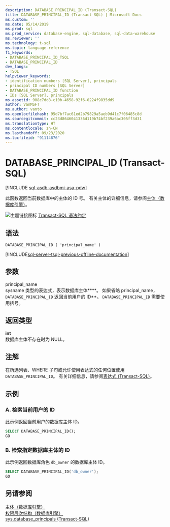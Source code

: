 ```yaml
---
description: DATABASE_PRINCIPAL_ID (Transact-SQL)
title: DATABASE_PRINCIPAL_ID (Transact-SQL) | Microsoft Docs
ms.custom: ''
ms.date: 05/14/2019
ms.prod: sql
ms.prod_service: database-engine, sql-database, sql-data-warehouse
ms.reviewer: ''
ms.technology: t-sql
ms.topic: language-reference
f1_keywords:
- DATABASE_PRINCIPAL_ID_TSQL
- DATABASE_PRINCIPAL_ID
dev_langs:
- TSQL
helpviewer_keywords:
- identification numbers [SQL Server], principals
- principal ID numbers [SQL Server]
- DATABASE_PRINCIPAL_ID function
- IDs [SQL Server], principals
ms.assetid: 908c7dd8-c10b-4658-92f6-0224f9835dd9
author: VanMSFT
ms.author: vanto
ms.openlocfilehash: 95d7bf7ac61ed2b79829a5aeb9d41c7f06485c8d
ms.sourcegitcommit: cc23d8646041336d119b74bf239a6ac305ff3d31
ms.translationtype: HT
ms.contentlocale: zh-CN
ms.lasthandoff: 09/23/2020
ms.locfileid: "91114876"
---
```

# <a name="database_principal_id-transact-sql"></a>DATABASE_PRINCIPAL_ID (Transact-SQL)
[!INCLUDE [sql-asdb-asdbmi-asa-pdw](../../includes/applies-to-version/sql-asdb-asdbmi-asa.md)]

此函数返回当前数据库中的主体的 ID 号。 有关主体的详细信息，请参阅[主体（数据库引擎）](../../relational-databases/security/authentication-access/principals-database-engine.md)。
  
![主题链接图标](../../database-engine/configure-windows/media/topic-link.gif "“主题链接”图标") [Transact-SQL 语法约定](../../t-sql/language-elements/transact-sql-syntax-conventions-transact-sql.md)
  
## <a name="syntax"></a>语法  
  
```syntaxsql
DATABASE_PRINCIPAL_ID ( 'principal_name' )  
```  
  
[!INCLUDE[sql-server-tsql-previous-offline-documentation](../../includes/sql-server-tsql-previous-offline-documentation.md)]

## <a name="arguments"></a>参数
principal_name  
sysname 类型的表达式，表示数据库主体****。 如果省略 principal_name，`DATABASE_PRINCIPAL_ID` 返回当前用户的 ID**。 `DATABASE_PRINCIPAL_ID` 需要使用括号。
  
## <a name="return-types"></a>返回类型
**int**  
数据库主体不存在时为 NULL。
  
## <a name="remarks"></a>注解  
在所选列表、WHERE 子句或允许使用表达式的任何位置使用 `DATABASE_PRINCIPAL_ID`。 有关详细信息，请参阅[表达式 (Transact-SQL)](../../t-sql/language-elements/expressions-transact-sql.md)。
  
## <a name="examples"></a>示例  
  
### <a name="a-retrieving-the-id-of-the-current-user"></a>A. 检索当前用户的 ID  
此示例返回当前用户的数据库主体 ID。
  
```sql
SELECT DATABASE_PRINCIPAL_ID();  
GO  
```  
  
### <a name="b-retrieving-the-id-of-a-specified-database-principal"></a>B. 检索指定数据库主体的 ID  
此示例返回数据库角色 `db_owner` 的数据库主体 ID。
  
```sql
SELECT DATABASE_PRINCIPAL_ID('db_owner');  
GO  
```  
  
## <a name="see-also"></a>另请参阅
[主体（数据库引擎）](../../relational-databases/security/authentication-access/principals-database-engine.md)  
[权限层次结构（数据库引擎）](../../relational-databases/security/permissions-hierarchy-database-engine.md)  
[sys.database_principals (Transact-SQL)](../../relational-databases/system-catalog-views/sys-database-principals-transact-sql.md)
  
  
